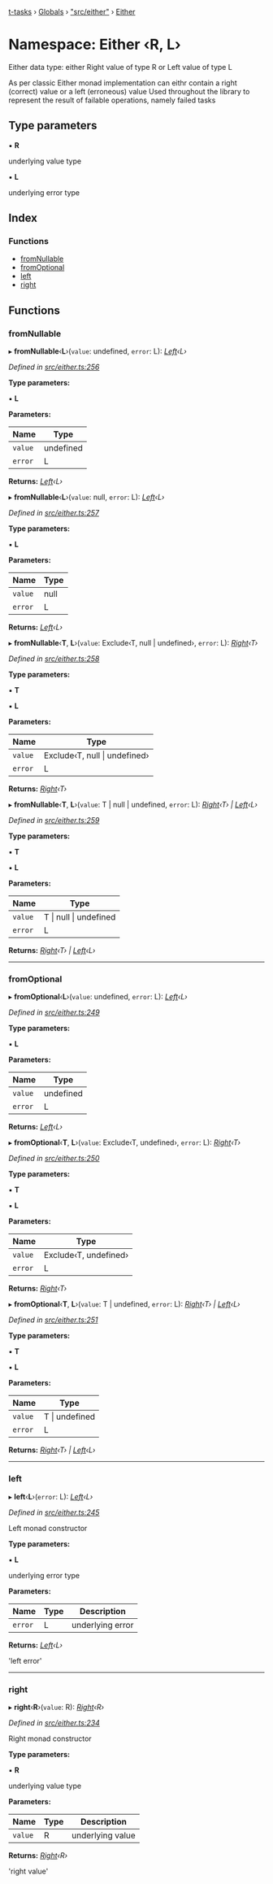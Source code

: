 [t-tasks](../README.md) › [Globals](../globals.md) › ["src/either"](_src_either_.md) › [Either](_src_either_.either.md)

# Namespace: Either ‹**R, L**›

Either data type: either Right value of type R or Left value of type L

As per classic Either monad implementation can eithr contain a right (correct) value or a left (erroneous) value
Used throughout the library to represent the result of failable operations, namely failed tasks

## Type parameters

▪ **R**

underlying value type

▪ **L**

underlying error type

## Index

### Functions

* [fromNullable](_src_either_.either.md#fromnullable)
* [fromOptional](_src_either_.either.md#fromoptional)
* [left](_src_either_.either.md#left)
* [right](_src_either_.either.md#right)

## Functions

###  fromNullable

▸ **fromNullable**‹**L**›(`value`: undefined, `error`: L): *[Left](../interfaces/_src_either_.left.md)‹L›*

*Defined in [src/either.ts:256](https://github.com/lammonaaf/t-tasks/blob/009a7bd/src/either.ts#L256)*

**Type parameters:**

▪ **L**

**Parameters:**

Name | Type |
------ | ------ |
`value` | undefined |
`error` | L |

**Returns:** *[Left](../interfaces/_src_either_.left.md)‹L›*

▸ **fromNullable**‹**L**›(`value`: null, `error`: L): *[Left](../interfaces/_src_either_.left.md)‹L›*

*Defined in [src/either.ts:257](https://github.com/lammonaaf/t-tasks/blob/009a7bd/src/either.ts#L257)*

**Type parameters:**

▪ **L**

**Parameters:**

Name | Type |
------ | ------ |
`value` | null |
`error` | L |

**Returns:** *[Left](../interfaces/_src_either_.left.md)‹L›*

▸ **fromNullable**‹**T**, **L**›(`value`: Exclude‹T, null | undefined›, `error`: L): *[Right](../interfaces/_src_either_.right.md)‹T›*

*Defined in [src/either.ts:258](https://github.com/lammonaaf/t-tasks/blob/009a7bd/src/either.ts#L258)*

**Type parameters:**

▪ **T**

▪ **L**

**Parameters:**

Name | Type |
------ | ------ |
`value` | Exclude‹T, null &#124; undefined› |
`error` | L |

**Returns:** *[Right](../interfaces/_src_either_.right.md)‹T›*

▸ **fromNullable**‹**T**, **L**›(`value`: T | null | undefined, `error`: L): *[Right](../interfaces/_src_either_.right.md)‹T› | [Left](../interfaces/_src_either_.left.md)‹L›*

*Defined in [src/either.ts:259](https://github.com/lammonaaf/t-tasks/blob/009a7bd/src/either.ts#L259)*

**Type parameters:**

▪ **T**

▪ **L**

**Parameters:**

Name | Type |
------ | ------ |
`value` | T &#124; null &#124; undefined |
`error` | L |

**Returns:** *[Right](../interfaces/_src_either_.right.md)‹T› | [Left](../interfaces/_src_either_.left.md)‹L›*

___

###  fromOptional

▸ **fromOptional**‹**L**›(`value`: undefined, `error`: L): *[Left](../interfaces/_src_either_.left.md)‹L›*

*Defined in [src/either.ts:249](https://github.com/lammonaaf/t-tasks/blob/009a7bd/src/either.ts#L249)*

**Type parameters:**

▪ **L**

**Parameters:**

Name | Type |
------ | ------ |
`value` | undefined |
`error` | L |

**Returns:** *[Left](../interfaces/_src_either_.left.md)‹L›*

▸ **fromOptional**‹**T**, **L**›(`value`: Exclude‹T, undefined›, `error`: L): *[Right](../interfaces/_src_either_.right.md)‹T›*

*Defined in [src/either.ts:250](https://github.com/lammonaaf/t-tasks/blob/009a7bd/src/either.ts#L250)*

**Type parameters:**

▪ **T**

▪ **L**

**Parameters:**

Name | Type |
------ | ------ |
`value` | Exclude‹T, undefined› |
`error` | L |

**Returns:** *[Right](../interfaces/_src_either_.right.md)‹T›*

▸ **fromOptional**‹**T**, **L**›(`value`: T | undefined, `error`: L): *[Right](../interfaces/_src_either_.right.md)‹T› | [Left](../interfaces/_src_either_.left.md)‹L›*

*Defined in [src/either.ts:251](https://github.com/lammonaaf/t-tasks/blob/009a7bd/src/either.ts#L251)*

**Type parameters:**

▪ **T**

▪ **L**

**Parameters:**

Name | Type |
------ | ------ |
`value` | T &#124; undefined |
`error` | L |

**Returns:** *[Right](../interfaces/_src_either_.right.md)‹T› | [Left](../interfaces/_src_either_.left.md)‹L›*

___

###  left

▸ **left**‹**L**›(`error`: L): *[Left](../interfaces/_src_either_.left.md)‹L›*

*Defined in [src/either.ts:245](https://github.com/lammonaaf/t-tasks/blob/009a7bd/src/either.ts#L245)*

Left monad constructor

**Type parameters:**

▪ **L**

underlying error type

**Parameters:**

Name | Type | Description |
------ | ------ | ------ |
`error` | L | underlying error |

**Returns:** *[Left](../interfaces/_src_either_.left.md)‹L›*

'left error'

___

###  right

▸ **right**‹**R**›(`value`: R): *[Right](../interfaces/_src_either_.right.md)‹R›*

*Defined in [src/either.ts:234](https://github.com/lammonaaf/t-tasks/blob/009a7bd/src/either.ts#L234)*

Right monad constructor

**Type parameters:**

▪ **R**

underlying value type

**Parameters:**

Name | Type | Description |
------ | ------ | ------ |
`value` | R | underlying value |

**Returns:** *[Right](../interfaces/_src_either_.right.md)‹R›*

'right value'
